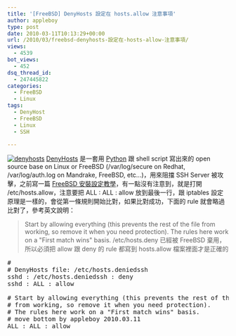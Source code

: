 ```yaml
---
title: '[FreeBSD] DenyHosts 設定在 hosts.allow 注意事項'
author: appleboy
type: post
date: 2010-03-11T10:13:29+00:00
url: /2010/03/freebsd-denyhosts-設定在-hosts-allow-注意事項/
views:
  - 4539
bot_views:
  - 452
dsq_thread_id:
  - 247445822
categories:
  - FreeBSD
  - Linux
tags:
  - DenyHost
  - FreeBSD
  - Linux
  - SSH

---
```

[<img src="https://i1.wp.com/farm5.static.flickr.com/4062/4424616360_8f2af7881e_o.png?resize=347%2C73&#038;ssl=1" alt="denyhosts" data-recalc-dims="1" />][1] [DenyHosts][2] 是一套用 [Python][3] 跟 shell script 寫出來的 open source base on Linux or FreeBSD (/var/log/secure on Redhat, /var/log/auth.log on Mandrake, FreeBSD, etc...)，用來阻擋 SSH Server 被攻擊，之前寫一篇 <a href="http://blog.wu-boy.com/2008/12/26/663/" alt="[FreeBSD]利用 DenyHosts 軟體擋掉暴力破解 ssh 的使用者">FreeBSD 安裝設定教學</a>，有一點沒有注意到，就是打開 /etc/hosts.allow，注意要把 ALL : ALL : allow 放到最後一行，跟 iptables 設定原理是一樣的，會從第一條規則開始比對，如果比對成功，下面的 rule 就會略過比對了，參考英文說明： 

> Start by allowing everything (this prevents the rest of the file from working, so remove it when you need protection). The rules here work on a "First match wins" basis. /etc/hosts.deny 已經被 FreeBSD 棄用，所以必須把 allow 跟 deny 的 rule 都寫到 hosts.allow 檔案裡面才是正確的 

<pre class="brush: bash; title: ; notranslate" title="">#
# DenyHosts file: /etc/hosts.deniedssh
sshd : /etc/hosts.deniedssh : deny
sshd : ALL : allow

# Start by allowing everything (this prevents the rest of the file
# from working, so remove it when you need protection).
# The rules here work on a "First match wins" basis.
# move bottom by appleboy 2010.03.11
ALL : ALL : allow</pre>

 [1]: https://www.flickr.com/photos/appleboy/4424616360/ "Flickr 上 appleboy46 的 denyhosts"
 [2]: http://denyhosts.sourceforge.net/
 [3]: http://www.python.org/